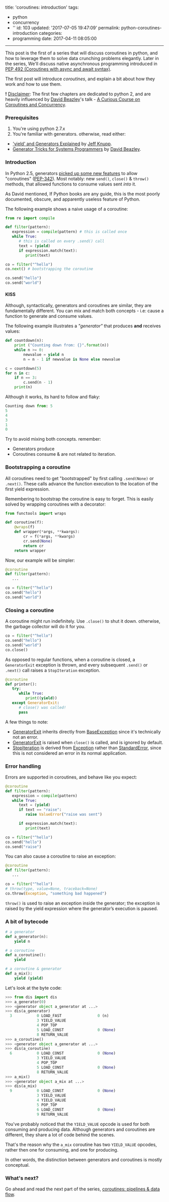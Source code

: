 title: 'coroutines: introduction'
tags:
  - python
  - concurrency
  - ''
id: 103
updated: '2017-07-05 19:47:09'
permalink: python-coroutines-introduction
categories:
  - programming
date: 2017-04-11 08:05:00
---
This post is the first of a series that will discuss coroutines in python, and how to leverage them to solve data crunching problems elegantly. Later in the series, We'll discuss native asynchronous programming introduced in [PEP 492 (Coroutines with async and await syntax)](https://www.python.org/dev/peps/pep-0492/).

The first post will introduce *coroutines*, and explain a bit about how they work and how to use them.

<!-- more -->

**!** <u>Disclaimer</u>: The first few chapters are dedicated to python 2, and are heavily influenced by [David Beazley](http://www.dabeaz.com/about.html)'s talk - [A Curious Course on Coroutines and Concurrency](http://www.dabeaz.com/coroutines/).

### Prerequisites

1. You're using python 2.7.x
2. You're familiar with generators. otherwise, read either:
  - ['yield' and Generators Explained](https://jeffknupp.com/blog/2013/04/07/improve-your-python-yield-and-generators-explained/) by [Jeff Knupp](https://jeffknupp.com).
  - [Generator Tricks for Systems Programmers](http://www.dabeaz.com/generators/index.html) by [David Beazley](http://www.dabeaz.com/about.html).

### Introduction

In Python 2.5, generators [picked up some new features](https://docs.python.org/2/whatsnew/2.5.html) to allow "coroutines" ([PEP-342](https://www.python.org/dev/peps/pep-0342)). Most notably: new `send()`, `close()` & `throw()` methods, that allowed functions to consume values sent *into* it.

As David mentioned, If Python books are any guide, this is the most poorly documented, obscure, and apparently useless feature of Python.

The following example shows a naive usage of a coroutine:

```python
from re import compile

def filter(pattern):
   expression = compile(pattern) # this is called once
   while True:
      # this is called on every .send() call
      text = (yield)
      if expression.match(text):
         print(text)

co = filter("^hello")
co.next() # bootstrapping the coroutine

co.send("hello")
co.send("world")
```

#### KISS

Although, syntactically, generators and coroutines are similar, they are fundamentally different. You can mix and match both concepts - i.e: cause a function to generate and consume values.

The following example illustrates a *"generator"* that produces **and** receives values:

```python
def countdown(n):
    print ("Counting down from: {}".format(n))
    while n >= 0:
        newvalue = yield n
        n = n - 1 if newvalue is None else newvalue

c = countdown(5)
for n in c:
    if n == 3:
        c.send(n - 1)
    print(n)
```

Although it works, its hard to follow and flaky:

```python
Counting down from: 5
5
4
3
1
0
```

Try to avoid mixing both concepts. remember:
- Generators produce
- Coroutines consume & are not related to iteration.

### Bootstrapping a coroutine

All coroutines need to get "bootstrapped" by first calling `.send(None)` or `.next()`. These calls advance the function execution to the location of the first yield expression.

Remembering to bootstrap the coroutine is easy to forget. This is easily solved by wrapping coroutines with a decorator:

```python
from functools import wraps

def coroutine(f):
    @wraps(f)
    def wrapper(*args, **kwargs):
        cr = f(*args, **kwargs)
        cr.send(None)
        return cr
    return wrapper
```

Now, our example will be simpler:
```python
@coroutine
def filter(pattern):
   ...

co = filter("^hello")
co.send("hello")
co.send("world")
```

### Closing  a coroutine

A coroutine might run indefinitely. Use `.close()` to shut it down. otherwise, the garbage collector will do it for you.

```python
co = filter("^hello")
co.send("hello")
co.send("world")
co.close()
```

As opposed to regular functions, when a coroutine is closed, a `GeneratorExit` exception is thrown, and every subsequent `.send()` or `.next()` call raises a `StopIteration` exception.

```python
@coroutine
def printer():
   try:
      while True:
         print((yield))
   except GeneratorExit:
      # close() was called!
      pass
```
A few things to note:
- [GeneratorExit](https://docs.python.org/2/library/exceptions.html#exceptions.GeneratorExit) inherits directly from [BaseException](https://docs.python.org/2/library/exceptions.html#exceptions.BaseException) since it's technically not an error. 
-  [GeneratorExit](https://docs.python.org/2/library/exceptions.html#exceptions.GeneratorExit) is raised when `close()` is called, and is ignored by default.
- [StopIteration](https://docs.python.org/2/library/exceptions.html#exceptions.StopIteration) is derived from [Exception](https://docs.python.org/2/library/exceptions.html#exceptions.Exception) rather than [StandardError](https://docs.python.org/2/library/exceptions.html#exceptions.StandardError), since this is not considered an error in its normal application.


### Error handling

Errors are supported in coroutines, and behave like you expect:
```python
@coroutine
def filter(pattern):
   expression = compile(pattern)
   while True:
      text = (yield)
      if text == "raise":
         raise ValueError("raise was sent")

      if expression.match(text):
         print(text)

co = filter("^hello")
co.send("hello")
co.send("raise")
```

You can also cause a coroutine to raise an exception:

```python
@coroutine
def filter(pattern):
   ...

co = filter("^hello")
# throw(type, value=None, traceback=None)
co.throw(Exception, "something bad happened")
```
`throw()` is used to raise an exception inside the generator; the exception is raised by the yield expression where the generator’s execution is paused. 


### A bit of bytecode

```python
# a generator
def a_generator(n):
    yield n

# a coroutine
def a_coroutine():
    yield

# a coroutine & generator
def a_mix():
    yield (yield)
```

Let's look at the byte code:

```python
>>> from dis import dis
>>> a_generator(0)
>>> <generator object a_generator at ...>
>>> dis(a_generator)
  3           0 LOAD_FAST                0 (n)
              3 YIELD_VALUE
              4 POP_TOP
              5 LOAD_CONST               0 (None)
              8 RETURN_VALUE
>>> a_coroutine()
>>> <generator object a_generator at ...>
>>> dis(a_coroutine)
  6           0 LOAD_CONST               0 (None)
              3 YIELD_VALUE
              4 POP_TOP
              5 LOAD_CONST               0 (None)
              8 RETURN_VALUE
>>> a_mix()
>>> <generator object a_mix at ...>
>>> dis(a_mix)
  9           0 LOAD_CONST               0 (None)
              3 YIELD_VALUE
              4 YIELD_VALUE
              5 POP_TOP
              6 LOAD_CONST               0 (None)
              9 RETURN_VALUE
```

You've probably noticed that the `YIELD_VALUE` opcode is used for both consuming and producing data. Although generators and coroutines are different, they share a lot of code behind the scenes.

That's the reason why the `a_mix` coroutine has two `YIELD_VALUE` opcodes, rather then one for consuming, and one for producing.

In other words, the distinction between generators and coroutines is mostly conceptual.

### What's next?

Go ahead and read the next part of the series, [coroutines: pipelines & data flow](/2017/04/11/python-coroutines-pipelines-and-data-flow/).